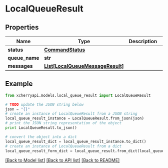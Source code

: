 # LocalQueueResult


## Properties

Name | Type | Description | Notes
------------ | ------------- | ------------- | -------------
**status** | [**CommandStatus**](CommandStatus.md) |  | 
**queue_name** | **str** |  | 
**messages** | [**List[LocalQueueMessageResult]**](LocalQueueMessageResult.md) |  | [optional] 

## Example

```python
from xcherryapi.models.local_queue_result import LocalQueueResult

# TODO update the JSON string below
json = "{}"
# create an instance of LocalQueueResult from a JSON string
local_queue_result_instance = LocalQueueResult.from_json(json)
# print the JSON string representation of the object
print LocalQueueResult.to_json()

# convert the object into a dict
local_queue_result_dict = local_queue_result_instance.to_dict()
# create an instance of LocalQueueResult from a dict
local_queue_result_form_dict = local_queue_result.from_dict(local_queue_result_dict)
```
[[Back to Model list]](../README.md#documentation-for-models) [[Back to API list]](../README.md#documentation-for-api-endpoints) [[Back to README]](../README.md)


